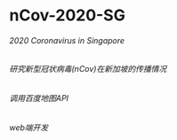 # nCov-2020-SG
###### 2020 Coronavirus in Singapore 

###### 研究新型冠状病毒(nCov)在新加坡的传播情况

###### 调用百度地图API

###### web端开发